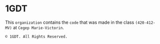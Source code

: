 # 1GDT

This `organization` contains the `code` that was made in the class `(420-412-MV)` at `Cegep Marie-Victorin`.

```
© 1GDT. All Rights Reserved.
```


